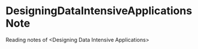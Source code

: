 # DesigningDataIntensiveApplicationsNote
Reading notes of &lt;Designing Data Intensive Applications>
